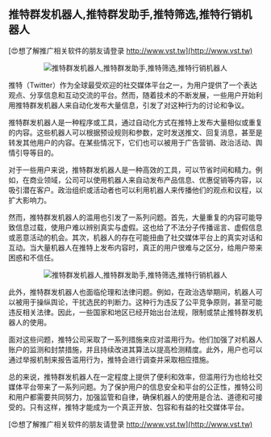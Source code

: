 ## **推特群发机器人,推特群发助手,推特筛选,推特行销机器人**

[😍想了解推广相关软件的朋友请登录 http://www.vst.tw](http://www.vst.tw)

 <center><img src="https://vst.tw/MP4/tuiguang/png/0.png" alt="推特群发机器人,推特群发助手,推特筛选,推特行销机器人"></center>

推特（Twitter）作为全球最受欢迎的社交媒体平台之一，为用户提供了一个表达观点、分享信息和互动交流的平台。然而，随着技术的不断发展，一些用户开始利用推特群发机器人来自动化发布大量信息，引发了对这种行为的讨论和争议。

推特群发机器人是一种程序或工具，通过自动化方式在推特上发布大量相似或重复的内容。这些机器人可以根据预设规则和参数，定时发送推文、回复消息，甚至是转发其他用户的内容。在某些情况下，它们也可以被用于广告营销、政治活动、舆情引导等目的。

对于一些用户来说，推特群发机器人是一种高效的工具，可以节省时间和精力。例如，在商业领域，公司可以使用机器人来自动发布产品信息、优惠促销等内容，以吸引潜在客户。政治组织或活动者也可以利用机器人来传播他们的观点和议程，以扩大影响力。

然而，推特群发机器人的滥用也引发了一系列问题。首先，大量重复的内容可能导致信息过载，使用户难以辨别真实与虚假。这也给了不法分子传播谣言、虚假信息或恶意活动的机会。其次，机器人的存在可能扭曲了社交媒体平台上的真实对话和互动。当大量机器人在推特上发布内容时，真正的用户很难与之区分，给用户带来困惑和不信任。

 <center><img src="https://vst.tw/MP4/tuiguang/png/4.png" alt="推特群发机器人,推特群发助手,推特筛选,推特行销机器人"></center>

此外，推特群发机器人也面临伦理和法律问题。例如，在政治选举期间，机器人可以被用于操纵舆论，干扰选民的判断力。这种行为违反了公平竞争原则，甚至可能违反相关法律。因此，一些国家和地区已经开始出台法规，限制或禁止推特群发机器人的使用。

面对这些问题，推特公司采取了一系列措施来应对滥用行为。他们加强了对机器人账户的监测和封禁措施，并且持续改进其算法以提高检测精度。此外，用户也可以通过举报机制来报告滥用行为，推特会进行调查并采取相应措施。

总的来说，推特群发机器人在一定程度上提供了便利和效率，但滥用行为也给社交媒体平台带来了一系列问题。为了保护用户的信息安全和平台的公正性，推特公司和用户都需要共同努力，加强监管和自律，确保机器人的使用是合法、道德和可接受的。只有这样，推特才能成为一个真正开放、包容和有益的社交媒体平台。

[😍想了解推广相关软件的朋友请登录 http://www.vst.tw](http://www.vst.tw)



